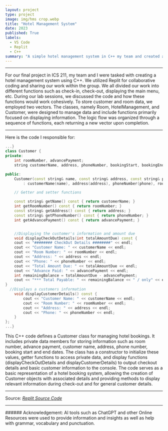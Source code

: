```yaml
---
layout: project
type: project
image: img/hms crop.webp
title: "Hotel Management System"
date: 2023
published: True
labels:
  - VS Code
  - Replit
  - C++
summary: "A simple hotel management system in C++ my team and created as a final project for ICS 211."
---
```

<hr>
For our final project in ICS 211, my team and I were tasked with creating a hotel management system using C++. We utilized Replit for collaborative coding and sharing our work within the group. We all divided our work into different functions such as check-in, check-out, displaying the main menu, etc. During our lab sessions, we discussed the code and how these functions would work cohesively. To store customer and room data, we employed two vectors. The classes, namely Room, HotelManagement, and Customer, were designed to manage data and include functions primarily focused on displaying information. The logic flow was organized through a sequence of functions, each returning a new vector upon completion.
<hr>
Here is the code I responsible for:

```cpp
...}
class Customer {
private:
    int roomNumber, advancePayment;
    string customerName, address, phoneNumber, bookingStart, bookingEnd;

public:
    Customer(const string& name, const string& address, const string& phone, int roomNumber, const string& bookingStart, const string& bookingEnd, int advancePayment)
        : customerName(name), address(address), phoneNumber(phone), roomNumber(roomNumber), bookingStart(bookingStart), bookingEnd(bookingEnd), advancePayment(advancePayment){} //constructor

    // Getter and setter functions

    const string& getName() const { return customerName; }
    int getRoomNumber() const { return roomNumber; }
    const string& getAddress() const { return address; }
    const string& getPhoneNumber() const { return phoneNumber; }
    int getAdvancePayment() const { return advancePayment; }


    //Displaying the customer's information and amount due
    void displayCheckOutDetails(int totalAmountDue) const {
    cout << "######## CheckOut Details ########" << endl;
    cout << "Customer Name: " << customerName << endl;
    cout << "Room Number: " << roomNumber << endl;
    cout << "Address: " << address << endl;
    cout << "Phone: " << phoneNumber << endl;
    cout << "Total Amount Due: " << totalAmountDue << endl;
    cout << "Advance Paid: " << advancePayment << endl;
    int remainingBalance = totalAmountDue - advancePayment;
    cout << "*** Total Payable: " << remainingBalance << " / only" << endl;
}
  //Displays a customers information 
    void displayCustomerDetails() const {
        cout << "Customer Name: " << customerName << endl;
        cout << "Room Number: " << roomNumber << endl;
        cout << "Address: " << address << endl;
        cout << "Phone: " << phoneNumber << endl;
    }
};
...}
```
 
This C++ code defines a Customer class for managing hotel bookings. It includes private data members for storing information such as room number, advance payment, customer name, address, phone number, booking start and end dates. The class has a constructor to initialize these values, getter functions to access private data, and display functions (displayCheckOutDetails and displayCustomerDetails) to output checkout details and basic customer information to the console. The code serves as a basic representation of a hotel booking system, allowing the creation of Customer objects with associated details and providing methods to display relevant information during check-out and for general customer details.
<hr>

Source: <a href="https://replit.com/@ortigosa/Hotel#main.cpp"><i>Replit Source Code</i></a>

<hr>
###### Acknowledgement: AI tools such as ChatGPT and other Online Resources were used to provide information and insights as well as help with grammar, vocabulary and punctuation.
